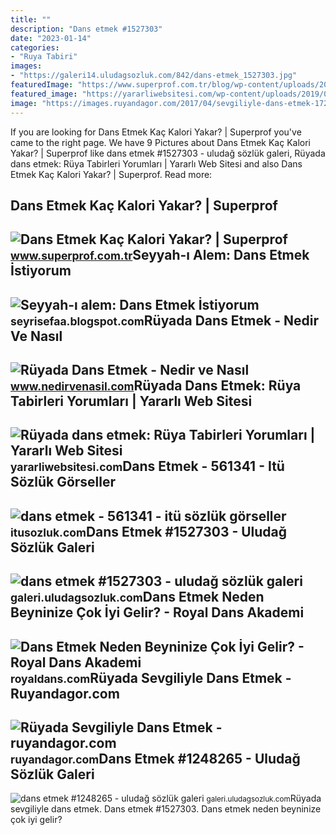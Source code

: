 ```yaml
---
title: ""
description: "Dans etmek #1527303"
date: "2023-01-14"
categories:
- "Ruya Tabiri"
images:
- "https://galeri14.uludagsozluk.com/842/dans-etmek_1527303.jpg"
featuredImage: "https://www.superprof.com.tr/blog/wp-content/uploads/2020/09/dans-etmek-dans-dersi-1200x800.jpg"
featured_image: "https://yararliwebsitesi.com/wp-content/uploads/2019/07/722.jpg"
image: "https://images.ruyandagor.com/2017/04/sevgiliyle-dans-etmek-1721.jpg"
---
```


If you are looking for Dans Etmek Kaç Kalori Yakar? | Superprof you've came to the right page. We have 9 Pictures about Dans Etmek Kaç Kalori Yakar? | Superprof like dans etmek #1527303 - uludağ sözlük galeri, Rüyada dans etmek: Rüya Tabirleri Yorumları | Yararlı Web Sitesi and also Dans Etmek Kaç Kalori Yakar? | Superprof. Read more:

Dans Etmek Kaç Kalori Yakar? | Superprof
----------------------------------------

 ![Dans Etmek Kaç Kalori Yakar? | Superprof](https://www.superprof.com.tr/blog/wp-content/uploads/2020/09/dans-etmek-dans-dersi-1200x800.jpg) <small>www.superprof.com.tr</small>Seyyah-ı Alem: Dans Etmek İstiyorum
-----------------------------------

 ![Seyyah-ı alem: Dans Etmek İstiyorum](http://4.bp.blogspot.com/_7ERjc24iy8A/TQuRkVj3LrI/AAAAAAAAAbE/SHO7M7O_qEA/s1600/indian-dance.jpg) <small>seyrisefaa.blogspot.com</small>Rüyada Dans Etmek - Nedir Ve Nasıl
----------------------------------

 ![Rüyada Dans Etmek - Nedir ve Nasıl](https://www.nedirvenasil.com/wp-content/uploads/2020/11/Ruyada-Dans-Etmek.jpg) <small>www.nedirvenasil.com</small>Rüyada Dans Etmek: Rüya Tabirleri Yorumları | Yararlı Web Sitesi
----------------------------------------------------------------

 ![Rüyada dans etmek: Rüya Tabirleri Yorumları | Yararlı Web Sitesi](https://yararliwebsitesi.com/wp-content/uploads/2019/07/722.jpg) <small>yararliwebsitesi.com</small>Dans Etmek - 561341 - Itü Sözlük Görseller
------------------------------------------

 ![dans etmek - 561341 - itü sözlük görseller](https://itusozluk.com/image/dans-etmek_561341.jpg) <small>itusozluk.com</small>Dans Etmek #1527303 - Uludağ Sözlük Galeri
------------------------------------------

 ![dans etmek #1527303 - uludağ sözlük galeri](https://galeri14.uludagsozluk.com/842/dans-etmek_1527303.jpg) <small>galeri.uludagsozluk.com</small>Dans Etmek Neden Beyninize Çok İyi Gelir? - Royal Dans Akademi
--------------------------------------------------------------

 ![Dans Etmek Neden Beyninize Çok İyi Gelir? - Royal Dans Akademi](https://royaldans.com/wp-content/uploads/2016/01/Depositphotos_85513868_original-560x350-1.jpg) <small>royaldans.com</small>Rüyada Sevgiliyle Dans Etmek - Ruyandagor.com
---------------------------------------------

 ![Rüyada Sevgiliyle Dans Etmek - ruyandagor.com](https://images.ruyandagor.com/2017/04/sevgiliyle-dans-etmek-1721.jpg) <small>ruyandagor.com</small>Dans Etmek #1248265 - Uludağ Sözlük Galeri
------------------------------------------

 ![dans etmek #1248265 - uludağ sözlük galeri](https://galeri13.uludagsozluk.com/746/dans-etmek_1248265.jpg) <small>galeri.uludagsozluk.com</small>Rüyada sevgiliyle dans etmek. Dans etmek #1527303. Dans etmek neden beyninize çok i̇yi gelir?
